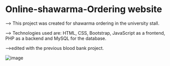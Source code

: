 # Online-shawarma-Ordering website

--> This project was created for shawarma ordering in the university stall.

--> Technologies used are: HTML, CSS, Bootstrap, JavaScript as a frontend, PHP as a backend and MySQL for the database.

-->edited with the previous blood bank project.

![image](https://github.com/DINESH-SRIHARI/shawarma-online-ordering-page/assets/123197525/5c0dc2d0-40e3-4ebe-b7f4-73bab354eb1b)
